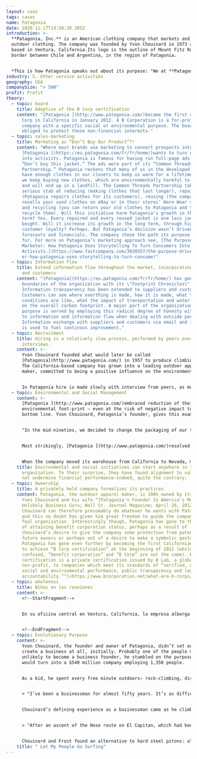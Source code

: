 ```yaml
---
layout: case
tags: cases
name: Patagonia
date: 2020-11-17T14:59:20.385Z
introduction: >-
  **Patagonia, Inc.** is an American clothing company that markets and sells
  outdoor clothing. The company was founded by Yvon Chouinard in 1973 and is
  based in Ventura, California.Its logo is the outline of Mount Fitz Roy, the
  border between Chile and Argentina, in the region of Patagonia.


  *This is how Patagonia speaks out about its purpose: "We at **Patagonia** know that all life on earth is threatened with extinction. We make it our goal to use all our resources to do something about it: our company, our investments, our voice and our imagination." ^\[test]*
industry: S. Other service activities
geography: USA
companySize: "> 500"
profit: Profit
theory:
  - topic: board
    title: Adoption of the B Corp certification
    content: "[Patagonia ](http://www.patagonia.com/)became the first certified B
      Corp in California in January 2012. A B Corporation is a for-profit
      company with a specific social or environmental purpose. The board is
      obliged to protect these non-financial interests."
  - topic: sales-marketing
    title: Marketing as “Don’t Buy Our Product”?!
    content: "Where most brands use marketing to convert prospects into customers,
      [Patagonia ](https://eu.patagonia.com/fr/fr/home/)wants to turn customers
      into activists. Patagonia is famous for having run full-page ads reading,
      “Don’t buy this jacket.” The ads were part of its “Common Threads
      Partnership.” Patagonia reckons that many of us in the developed world
      have enough clothes in our closets to keep us warm for a lifetime. And yet
      we keep buying new clothes, which are environmentally harmful to produce
      and will end up in a landfill. The Common Threads Partnership takes a
      serious stab at reducing (making clothes that last longer), repairing
      (Patagonia repairs clothes for its customers), reusing (the company
      resells your used clothes on eBay or in their stores’ Worn Wear section),
      and recycling (you can return your old clothes to Patagonia and they
      recycle them). Will this initiative harm Patagonia’s growth in the short
      term? Yes. Every repaired and every reused jacket is one less jacket
      bought. Will it increase its growth in the long term, through higher
      customer loyalty? Perhaps. But Patagonia’s decision wasn’t driven by
      forecasts and financials. The company chose the path its purpose called
      for. For more on Patagonia’s marketing approach see, [The Purpose-Driven
      Marketer: How Patagonia Uses Storytelling To Turn Consumers Into
      Activists.](https://www.fastcompany.com/3038557/the-purpose-driven-market\
      er-how-patagonia-uses-storytelling-to-turn-consume)"
  - topic: Information Flow
    title: Extend information flow throughout the market, incorporating suppliers
      and customers
    content: "[Patagonia](https://eu.patagonia.com/fr/fr/home/) has gone beyond the
      boundaries of the organization with its \"Footprint Chronicles\".
      Information transparency has been extended to suppliers and customers.
      Customers can see where everthing is made, how it is made, what the
      conditions are like, what the impact of transportation and water usage is
      on the overall carbon footprint. A major part of the organization's
      purpose is served by employing this radical degree of honesty with regard
      to information and information flow when dealing with outside parties.
      Information exchange with suppliers and customers via email and internet
      is used to fuel continous improvement."
  - topic: Recruitment
    title: Hiring is a relatively slow process, performed by peers over multiple
      interviews.
    content: >-
      Yvon Chouinard founded what would later be called
      [Patagonia](http://www.patagonia.com/) in 1957 to produce climbing pitons.
      The California-based company has grown into a leading outdoor apparel
      maker, committed to being a positive influence on the environment.


      In Patagonia hire is made slowly with interview from peers, as much as possible from withiɳ.
  - topic: Environmental and Social Management
    content: >-
      [Patagonia ](http://www.patagonia.com/)embraced reduction of their
      environmental foot-print ― even at the risk of negative impact to the
      bottom line. Yvon Chouinard, Patagonia’s founder, gives this example:


      "In the mid-nineties, we decided to change the packaging of our thermal underwear. We were using a thick, wraparound cardboard header inside a heavy Ziploc plastic bag... For the heavier-weight expedition underwear, we decided to go without any packaging at all and hang them up like regular clothing... For the underwear made of lighter-weight material, we just rolled them up and put a rubber band around them. We were warned to be prepared for a 30 percent cut in sales... we were competing with companies...extremely competitive with their packaging... We did it anyway because it was the right thing to do. The first year this practice kept twelve tons of material from being shipped around the world... and being dumped into landfills... it saved the company $150,000 in unnecessary packaging... (and) brought us a 25 percent increase in thermal underwear sales. Since they weren’t hidden away in a package and had to be displayed like the regular clothing, people could feel the material and appreciate the quality. And since they were displayed like the other clothes, we were forced to make our underwear look like regular clothing, to the point that now most Capilene underwear tops can be worn as a regular shirt, fulfilling our goal of making clothes that are multifunctional."


      Most strikingly, [Patagonia ](http://www.patagonia.com/)resolved in the summer of 1994 to replace all conventionally grown cotton with organic cotton... The raw material cost three times more, and the cotton product line was reduced from 91 styles to 66. It was a big risk. And yet Patagonia felt there was no alternative... cotton fields that covered only three percent of the world’s farmland were responsible for 10 percent of the worldwide use of pesticide and 25 percent of the use of insecticides. Against all expectations, Patagonia’s organic cotton program turned out to be financially beneficial. More importantly, it has convinced others in the industry to follow suit.


      When the company moved its warehouse from California to Nevada, many colleagues moved too. Some realized that Nevada has lots of wild country and federal land, but very little of it was protected as wilderness. Four employees took the initiative. They got support from company leaders in the form of salries and facilities. They built a broad coalition, went to Washington, and lobbied. As a result, 1.2 million acres of wilderness were protected. ^\[Source: Laloux, Frederic. Reinventing Organizations. Nelson Parker (2014), pages 160-172]
    title: Environmental and social initiatives can start anywhere in the
      organization. To their surprise, they have found alignment to values may
      not undermine financial performance―indeed, quite the contrary.
  - topic: Ownership
    title: A privately held company formalizes its practices.
    content: Patagonia, the outdoor apparel maker, is 100% owned by its founder,
      Yves Chouinard and his wife.^[Patagonia's Founder Is America's Most
      Unlikely Business Guru; Wall St. Journal Magazine; April 26, 2012] Mr.
      Chouinard can therefore presumably do whatever he wants with Patagonia,
      and this no doubt has given him great freedom to guide the company into a
      Teal organization. Interestingly though, Patagonia has gone to the trouble
      of attaining benefit corporation status, perhaps as a result of
      Chouinard’s desire to give the company some protection from potential
      future owners or perhaps out of a desire to make a symbolic gesture.
      Patagonia has gone even further by becoming the first Californian company
      to achieve “B Corp certification” at the beginning of 2012 (while often
      confused, “benefit corporation” and “B Corp” are not the same). B Corp
      certification is a private certification issued by B Lab, a global
      non-profit, to companies which meet its standards of “verified, overall
      social and environmental performance, public transparency and legal
      accountability.”^[<https://www.bcorporation.net/what-are-b-corps/about-b-lab>]
  - topic: wholeness
    title: Niños en las reuniones
    content: >-
      <!--StartFragment-->


      En su oficina central en Ventura, California, la empresa alberga un centro de desarrollo infantil para los hijos de los empleados, desde unos pocos meses de edad hasta que pueden Ir al jardín de Infancia. En la oficina, la risa y parloteo de los niños son sonidos comunes que provienen del patio exterior de juegos, de los niños que visitan los escritorios de sus padres o de niños que almuerzan en la cafetería con padres y compañeros. Es habitual ver a una madre amamantando a su hijo durante una reunión. Las relaciones cambian de manera sutil pero profunda cuando las personas se ven no sólo como colegas, sino como seres capaces del amor profundo y de los cuidados que inspiran los niños pequeños. Cuando los compañeros terminan de jugar con un bebé durante el almuerzo, es mucho más difícil mostrarse agresivo durante una reunión.(18)


      <!--EndFragment-->
  - topic: Evolutionary Purpose
    content: >-
      Yvon Chouinard, the founder and owner of Patagonia, didn’t set out to
      create a business at all, initially. Probably one of the people most
      unlikely to become a business founder, he stumbled on the purpose that
      would turn into a $540 million company employing 1,350 people.


      As a kid, he spent every free minute outdoors— rock-climbing, diving, and training hawks for hunting. A misfit in school, Chouinard remembers that the classroom was mostly “an opportunity for me to practice holding my breath, so that on weekends I could free-dive deeper to catch the abundant abalone and lobster off the Malibu coast.” When he left school, he lived with no income, finding shelter in shacks on the beach or near the mountains, hopping on freight trains in pursuit of the next climb or dive. In 1957, he bought a used coal-fired forge from a junkyard and taught himself blacksmithing to make his own climbing pitons. When a few friends asked him to produce pitons for them, he found a way to sustain his simple lifestyle. For years, he would fabricate pitons in the winter months, making just enough money to spend April to July on the walls of Yosemite, devote the summer to the mountains of Wyoming, and then go back to Yosemite in the fall until snow fell in November. He wouldn’t have been considered a businessman by anybody, least of all himself. Now, as the owner of a multimillion-dollar company, he has turned into one, but he hasn’t lost sight of the lights and shadows of the profession:


      > "I’ve been a businessman for almost fifty years. It’s as difficult for me to say those words as it is for someone to admit to being an alcoholic or a lawyer. I’ve never respected the profession. It’s business that has to take the majority of the blame for being the enemy of nature, for destroying native cultures, for taking from the poor and giving to the rich, and poisoning the earth with the effluent from its factories. Yet business can produce food, cure disease, control population, employ people, and generally enrich our lives. And it can do these good things and make a profit without losing its soul."^\[Yvon Chouinard, Let My People Go Surfing, p. 3.]


      Chouinard’s defining experience as a businessman came as he climbed up a mountain in 1970.


      > "After an ascent of the Nose route on El Capitan, which had been pristine a few summers earlier, I came home disgusted with the degradation I had seen. The repeated hammering of hard steel pitons, during both placement and removal in the same fragile cracks, were severely disfiguring the rock. Frost \[his friend and partner in the forge] and I decided we would phase out the piton business. … Pitons were the mainstay of our business, but we were destroying the very rocks we loved."^\[Yvon Chouinard, Let My People Go Surfing, p. 31.]


      Chouinard and Frost found an alternative to hard steel pitons: aluminum chocks that can be wedged by hand and leave the rock unaltered. Two years later, Chouinard edited his first product catalog, and within a few months, the piton business was done; chocks sold faster than they could be made. Yvon Chouinard stumbled upon a need of the climbing world when he found a way for the activity he and others loved not to create environmental damage.^\[Laloux, Frederic (2014-02-09). Reinventing Organizations: A Guide to Creating Organizations Inspired by the Next Stage of Human Consciousness (Kindle Locations 4267-4295). Nelson Parker. Kindle Edition]
    title: " Let My People Go Surfing"
---
```

